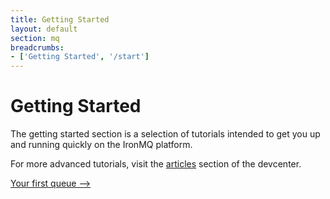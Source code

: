 ```yaml
---
title: Getting Started
layout: default
section: mq
breadcrumbs:
- ['Getting Started', '/start']
---
```


# Getting Started

The getting started section is a selection of tutorials intended to get you up and running quickly on the IronMQ platform.

For more advanced tutorials, visit the [articles](/mq/articles) section of the devcenter.


<a href="/mq/start/first-queue" class="next_item">Your first queue --></a><br clear="all" />

